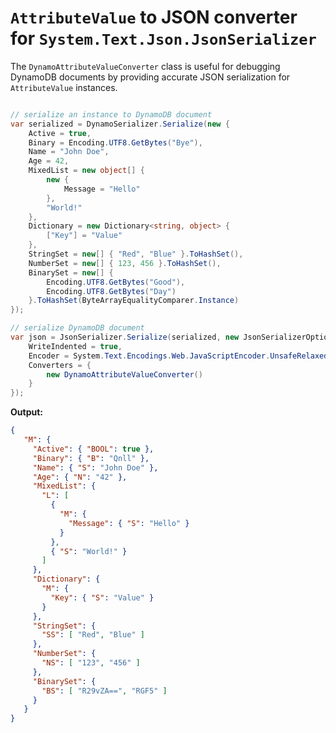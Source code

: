 # `AttributeValue` to JSON converter for `System.Text.Json.JsonSerializer`

The `DynamoAttributeValueConverter` class is useful for debugging DynamoDB documents by providing accurate JSON serialization for `AttributeValue` instances.

```csharp

// serialize an instance to DynamoDB document
var serialized = DynamoSerializer.Serialize(new {
    Active = true,
    Binary = Encoding.UTF8.GetBytes("Bye"),
    Name = "John Doe",
    Age = 42,
    MixedList = new object[] {
        new {
            Message = "Hello"
        },
        "World!"
    },
    Dictionary = new Dictionary<string, object> {
        ["Key"] = "Value"
    },
    StringSet = new[] { "Red", "Blue" }.ToHashSet(),
    NumberSet = new[] { 123, 456 }.ToHashSet(),
    BinarySet = new[] {
        Encoding.UTF8.GetBytes("Good"),
        Encoding.UTF8.GetBytes("Day")
    }.ToHashSet(ByteArrayEqualityComparer.Instance)
});

// serialize DynamoDB document
var json = JsonSerializer.Serialize(serialized, new JsonSerializerOptions {
    WriteIndented = true,
    Encoder = System.Text.Encodings.Web.JavaScriptEncoder.UnsafeRelaxedJsonEscaping,
    Converters = {
        new DynamoAttributeValueConverter()
    }
});
```

**Output:**
```json
{
   "M": {
     "Active": { "BOOL": true },
     "Binary": { "B": "Qnll" },
     "Name": { "S": "John Doe" },
     "Age": { "N": "42" },
     "MixedList": {
       "L": [
         {
           "M": {
             "Message": { "S": "Hello" }
           }
         },
         { "S": "World!" }
       ]
     },
     "Dictionary": {
       "M": {
         "Key": { "S": "Value" }
       }
     },
     "StringSet": {
       "SS": [ "Red", "Blue" ]
     },
     "NumberSet": {
       "NS": [ "123", "456" ]
     },
     "BinarySet": {
       "BS": [ "R29vZA==", "RGF5" ]
     }
   }
}
```

